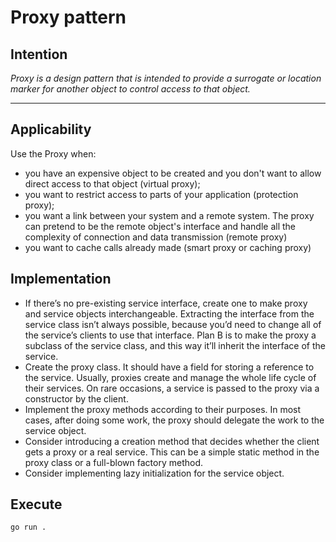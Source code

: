 # Proxy pattern

## Intention

*Proxy is a design pattern that is intended to provide a surrogate or location marker for another object to control access to that object.*

---

## Applicability

Use the Proxy when:
* you have an expensive object to be created and you don't want to allow direct access to that object (virtual proxy);
* you want to restrict access to parts of your application (protection proxy);
* you want a link between your system and a remote system. The proxy can pretend to be the remote object's interface and handle all the complexity of connection and data transmission (remote proxy)
* you want to cache calls already made (smart proxy or caching proxy)

## Implementation

* If there’s no pre-existing service interface, create one to make proxy and service objects interchangeable. Extracting the interface from the service class isn’t always possible, because you’d need to change all of the service’s clients to use that interface. Plan B is to make the proxy a subclass of the service class, and this way it’ll inherit the interface of the service.
* Create the proxy class. It should have a field for storing a reference to the service. Usually, proxies create and manage the whole life cycle of their services. On rare occasions, a service is passed to the proxy via a constructor by the client.
* Implement the proxy methods according to their purposes. In most cases, after doing some work, the proxy should delegate the work to the service object.
* Consider introducing a creation method that decides whether the client gets a proxy or a real service. This can be a simple static method in the proxy class or a full-blown factory method.
* Consider implementing lazy initialization for the service object.

## Execute

`go run .`